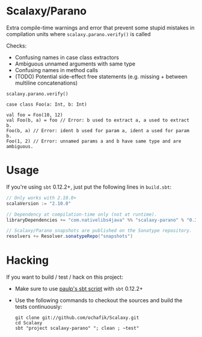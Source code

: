 # Scalaxy/Parano

Extra compile-time warnings and error that prevent some stupid mistakes in compilation units where `scalaxy.parano.verify()` is called

Checks:
* Confusing names in case class extractors
* Ambiguous unnamed arguments with same type
* Confusing names in method calls
* (TODO) Potential side-effect free statements (e.g. missing + between multiline concatenations)

```
scalaxy.parano.verify()

case class Foo(a: Int, b: Int)

val foo = Foo(10, 12)
val Foo(b, a) = foo // Error: b used to extract a, a used to extract b.
Foo(b, a) // Error: ident b used for param a, ident a used for param b.
Foo(1, 2) // Error: unnamed params a and b have same type and are ambiguous.
```

# Usage

If you're using `sbt` 0.12.2+, just put the following lines in `build.sbt`:
```scala
// Only works with 2.10.0+
scalaVersion := "2.10.0"

// Dependency at compilation-time only (not at runtime).
libraryDependencies += "com.nativelibs4java" %% "scalaxy-parano" % "0.3-SNAPSHOT" % "provided"

// Scalaxy/Parano snapshots are published on the Sonatype repository.
resolvers += Resolver.sonatypeRepo("snapshots")
```

# Hacking

If you want to build / test / hack on this project:
- Make sure to use [paulp's sbt script](https://github.com/paulp/sbt-extras) with `sbt` 0.12.2+
- Use the following commands to checkout the sources and build the tests continuously:

    ```
    git clone git://github.com/ochafik/Scalaxy.git
    cd Scalaxy
    sbt "project scalaxy-parano" "; clean ; ~test"
    ```
